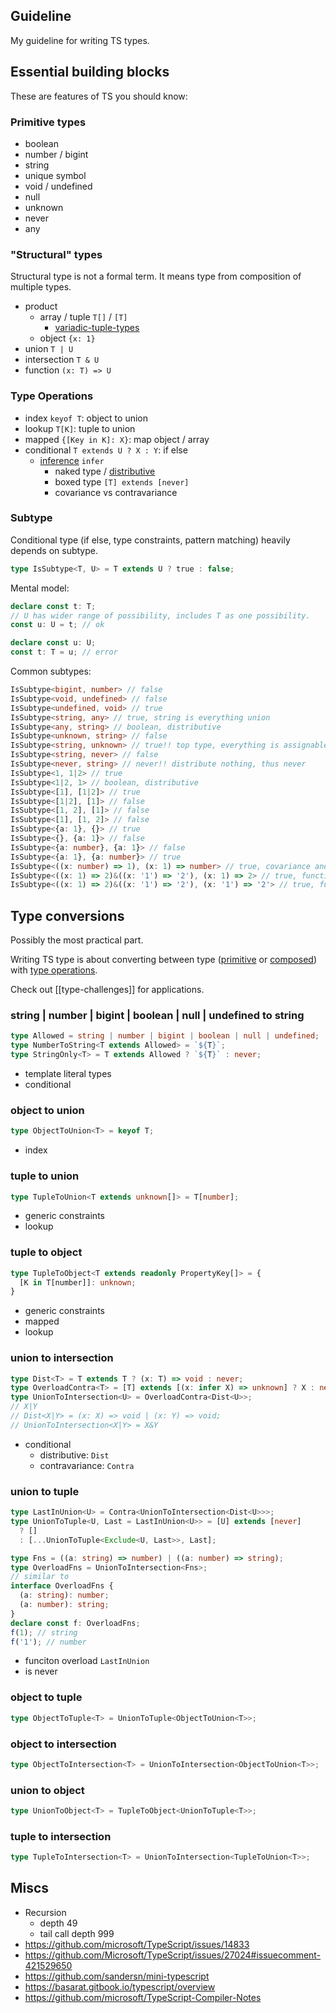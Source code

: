 ## Guideline

My guideline for writing TS types.

## Essential building blocks

These are features of TS you should know:

### Primitive types

- boolean
- number / bigint
- string
- unique symbol
- void / undefined
- null
- unknown
- never
- any

### "Structural" types

Structural type is not a formal term. It means type from composition of multiple types.

- product
  - array / tuple `T[]` / `[T]`
    - [variadic-tuple-types](https://www.typescriptlang.org/docs/handbook/release-notes/typescript-4-0.html#variadic-tuple-types)
  - object `{x: 1}`
- union `T | U`
- intersection `T & U`
- function `(x: T) => U`

### Type Operations

- index `keyof T`: object to union
- lookup `T[K]`: tuple to union
- mapped `{[Key in K]: X}`: map object / array
- conditional `T extends U ? X : Y`: if else
  - [inference](https://www.typescriptlang.org/docs/handbook/release-notes/typescript-2-8.html#type-inference-in-conditional-types) `infer`
    - naked type / [distributive](https://www.typescriptlang.org/docs/handbook/2/conditional-types.html#distributive-conditional-types)
    - boxed type `[T] extends [never]`
    - covariance vs contravariance

### Subtype

Conditional type (if else, type constraints, pattern matching) heavily depends on subtype.

```ts
type IsSubtype<T, U> = T extends U ? true : false;
```

Mental model:

```ts
declare const t: T;
// U has wider range of possibility, includes T as one possibility.
const u: U = t; // ok

declare const u: U;
const t: T = u; // error
```

Common subtypes:

```ts
IsSubtype<bigint, number> // false
IsSubtype<void, undefined> // false
IsSubtype<undefined, void> // true
IsSubtype<string, any> // true, string is everything union
IsSubtype<any, string> // boolean, distributive
IsSubtype<unknown, string> // false
IsSubtype<string, unknown> // true!! top type, everything is assignable to unknown by design
IsSubtype<string, never> // false
IsSubtype<never, string> // never!! distribute nothing, thus never
IsSubtype<1, 1|2> // true
IsSubtype<1|2, 1> // boolean, distributive
IsSubtype<[1], [1|2]> // true
IsSubtype<[1|2], [1]> // false
IsSubtype<[1, 2], [1]> // false
IsSubtype<[1], [1, 2]> // false
IsSubtype<{a: 1}, {}> // true
IsSubtype<{}, {a: 1}> // false
IsSubtype<{a: number}, {a: 1}> // false
IsSubtype<{a: 1}, {a: number}> // true
IsSubtype<((x: number) => 1), (x: 1) => number> // true, covariance and contravariance
IsSubtype<((x: 1) => 2)&((x: '1') => '2'), (x: 1) => 2> // true, function overload
IsSubtype<((x: 1) => 2)&((x: '1') => '2'), (x: '1') => '2'> // true, function overload
```

## Type conversions

Possibly the most practical part.

Writing TS type is about converting between type ([primitive](#primitive-types) or [composed](#structural-types)) with [type operations](#type-operations).

Check out [[type-challenges]] for applications.

### string | number | bigint | boolean | null | undefined to string

```ts
type Allowed = string | number | bigint | boolean | null | undefined;
type NumberToString<T extends Allowed> = `${T}`;
type StringOnly<T> = T extends Allowed ? `${T}` : never;
```

- template literal types
- conditional

### object to union

```ts
type ObjectToUnion<T> = keyof T;
```

- index

### tuple to union

```ts
type TupleToUnion<T extends unknown[]> = T[number];
```

- generic constraints
- lookup

### tuple to object

```ts
type TupleToObject<T extends readonly PropertyKey[]> = {
  [K in T[number]]: unknown;
}
```

- generic constraints
- mapped
- lookup

### union to intersection

```ts
type Dist<T> = T extends T ? (x: T) => void : never;
type OverloadContra<T> = [T] extends [(x: infer X) => unknown] ? X : never;
type UnionToIntersection<U> = OverloadContra<Dist<U>>;
// X|Y
// Dist<X|Y> = (x: X) => void | (x: Y) => void;
// UnionToIntersection<X|Y> = X&Y
```

- conditional
  - distributive: `Dist`
  - contravariance: `Contra`

### union to tuple

```ts
type LastInUnion<U> = Contra<UnionToIntersection<Dist<U>>>;
type UnionToTuple<U, Last = LastInUnion<U>> = [U] extends [never]
  ? []
  : [...UnionToTuple<Exclude<U, Last>>, Last];
```

```ts
type Fns = ((a: string) => number) | ((a: number) => string);
type OverloadFns = UnionToIntersection<Fns>;
// similar to
interface OverloadFns {
  (a: string): number;
  (a: number): string;
}
declare const f: OverloadFns;
f(1); // string
f('1'); // number
```

- funciton overload `LastInUnion`
- is never

### object to tuple

```ts
type ObjectToTuple<T> = UnionToTuple<ObjectToUnion<T>>;
```

### object to intersection

```ts
type ObjectToIntersection<T> = UnionToIntersection<ObjectToUnion<T>>;
```

### union to object

```ts
type UnionToObject<T> = TupleToObject<UnionToTuple<T>>;
```

### tuple to intersection

```ts
type TupleToIntersection<T> = UnionToIntersection<TupleToUnion<T>>;
```

## Miscs

- Recursion
  - depth 49
  - tail call depth 999
- https://github.com/microsoft/TypeScript/issues/14833
- https://github.com/Microsoft/TypeScript/issues/27024#issuecomment-421529650
- https://github.com/sandersn/mini-typescript
- https://basarat.gitbook.io/typescript/overview
- https://github.com/microsoft/TypeScript-Compiler-Notes
